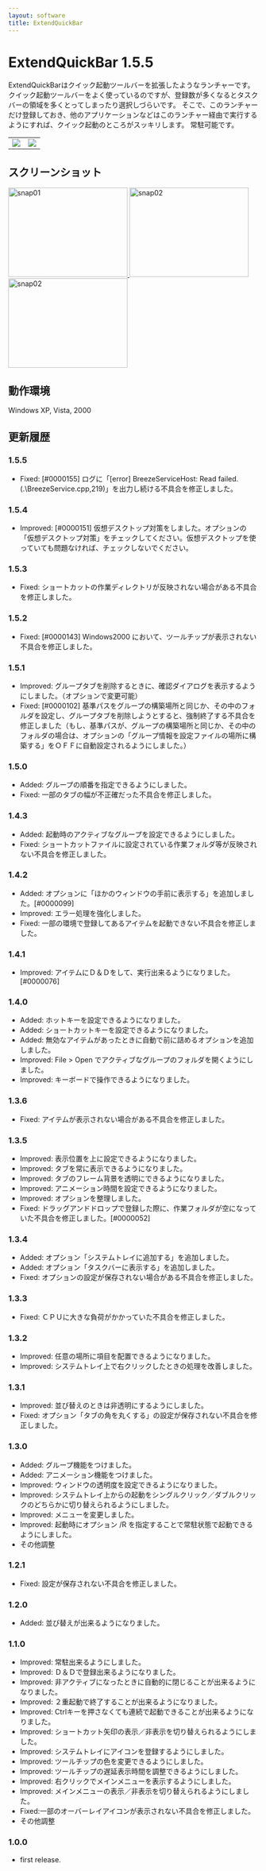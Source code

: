 ```yaml
---
layout: software
title: ExtendQuickBar
---
```


# ExtendQuickBar 1.5.5
ExtendQuickBarはクイック起動ツールバーを拡張したようなランチャーです。
クイック起動ツールバーをよく使っているのですが、登録数が多くなるとタスクバーの領域を多くとってしまったり選択しづらいです。
そこで、このランチャーだけ登録しておき、他のアプリケーションなどはこのランチャー経由で実行するようにすれば、クイック起動のところがスッキリします。
常駐可能です。

<table class="dl" cellpadding="0" cellspacing="0" border="0">
	<tr>
		<td>
			<a href="http://mebiusbox.sakura.ne.jp/bin/dl.php?dl=ExtendQuickBarSetup" target="_blank" onclick="ga('send','pageview',{'page':'/downloads/ExtendQuickBarSetup','Title':'ExtendQuickBarSetup'});">
				<img src="/assets/img/download_exe.jpg" />
			</a>
		</td>
		<td>
			<a href="http://mebiusbox.sakura.ne.jp/bin/dl.php?dl=ExtendQuickBar" target="_blank" onclick="ga('send','pageview',{'page':'/downloads/ExtendQuickBar','Title':'ExtendQuickBar'});">
				<img src="/assets/img/download_zip.jpg" />
			</a>
		</td>
	</tr>
</table>

## スクリーンショット
<div class="snap">
	<a class="fancybox" rel="group" href="/assets/img/ExtendQuickBar_snap01.jpg">
		<img src="/assets/img/ExtendQuickBar_snap01.jpg" width="240" height="180" alt="snap01" border="0" />
	</a>
	<a class="fancybox" rel="group" href="/assets/img/ExtendQuickBar_snap02.jpg">
		<img src="/assets/img/ExtendQuickBar_snap02.jpg" width="240" height="180" alt="snap02" border="0" />
	</a>
	<a class="fancybox" rel="group" href="/assets/img/ExtendQuickBar_snap03.jpg">
		<img src="/assets/img/ExtendQuickBar_snap03.jpg" width="240" height="180" alt="snap02" border="0" />
	</a>
	<br class="clear" />
</div>

## 動作環境
Windows XP, Vista, 2000

## 更新履歴

### 1.5.5
* Fixed: [#0000155] ログに「[error] BreezeServiceHost: Read failed. (.\BreezeService.cpp,219)」を出力し続ける不具合を修正しました。

### 1.5.4
* Improved: [#0000151] 仮想デスクトップ対策をしました。オプションの「仮想デスクトップ対策」をチェックしてください。仮想デスクトップを使っていても問題なければ、チェックしないでください。

### 1.5.3
* Fixed: ショートカットの作業ディレクトリが反映されない場合がある不具合を修正しました。

### 1.5.2
* Fixed: [#0000143] Windows2000 において、ツールチップが表示されない不具合を修正しました。

### 1.5.1
* Improved: グループタブを削除するときに、確認ダイアログを表示するようにしました。（オプションで変更可能）
* Fixed: [#0000102] 基準パスをグループの構築場所と同じか、その中のフォルダを設定し、グループタブを削除しようとすると、強制終了する不具合を修正しました（もし、基準パスが、グループの構築場所と同じか、その中のフォルダの場合は、オプションの「グループ情報を設定ファイルの場所に構築する」をＯＦＦに自動設定されるようにしました。）

### 1.5.0
* Added: グループの順番を指定できるようにしました。
* Fixed: 一部のタブの幅が不正確だった不具合を修正しました。

### 1.4.3
* Added: 起動時のアクティブなグループを設定できるようにしました。
* Fixed: ショートカットファイルに設定されている作業フォルダ等が反映されない不具合を修正しました。

### 1.4.2
* Added: オプションに「ほかのウィンドウの手前に表示する」を追加しました。[#0000099]
* Improved: エラー処理を強化しました。
* Fixed: 一部の環境で登録してあるアイテムを起動できない不具合を修正しました。

### 1.4.1
* Improved: アイテムにＤ＆Ｄをして、実行出来るようになりました。[#0000076]

### 1.4.0
* Added: ホットキーを設定できるようになりました。
* Added: ショートカットキーを設定できるようになりました。
* Added: 無効なアイテムがあったときに自動で前に詰めるオプションを追加しました。
* Improved: File &gt; Open でアクティブなグループのフォルダを開くようにしました。
* Improved: キーボードで操作できるようになりました。

### 1.3.6
* Fixed: アイテムが表示されない場合がある不具合を修正しました。

### 1.3.5
* Improved: 表示位置を上に設定できるようになりました。
* Improved: タブを常に表示できるようになりました。
* Improved: タブのフレーム背景を透明にできるようになりました。
* Improved: アニメーション時間を設定できるようになりました。
* Improved: オプションを整理しました。
* Fixed: ドラッグアンドドロップで登録した際に、作業フォルダが空になっていた不具合を修正しました。[#0000052]

### 1.3.4
* Added: オプション「システムトレイに追加する」を追加しました。
* Added: オプション「タスクバーに表示する」を追加しました。
* Fixed: オプションの設定が保存されない場合がある不具合を修正しました。

### 1.3.3
* Fixed: ＣＰＵに大きな負荷がかかっていた不具合を修正しました。

### 1.3.2
* Improved: 任意の場所に項目を配置できるようになりました。
* Improved: システムトレイ上で右クリックしたときの処理を改善しました。

### 1.3.1
* Improved: 並び替えのときは非透明にするようにしました。
* Fixed: オプション「タブの角を丸くする」の設定が保存されない不具合を修正しました。

### 1.3.0
* Added: グループ機能をつけました。
* Added: アニメーション機能をつけました。
* Improved: ウィンドウの透明度を設定できるようになりました。
* Improved: システムトレイ上からの起動をシングルクリック／ダブルクリックのどちらかに切り替えられるようにしました。
* Improved: メニューを変更しました。
* Improved: 起動時にオプション /R を指定することで常駐状態で起動できるようにしました。
* その他調整

### 1.2.1
* Fixed: 設定が保存されない不具合を修正しました。

### 1.2.0
* Added: 並び替えが出来るようになりました。

### 1.1.0
* Improved: 常駐出来るようにしました。
* Improved: Ｄ＆Ｄで登録出来るようになりました。
* Improved: 非アクティブになったときに自動的に閉じることが出来るようになりました。
* Improved: ２重起動で終了することが出来るようになりました。
* Improved: Ctrlキーを押さなくても連続で起動できることが出来るようになりました。
* Improved: ショートカット矢印の表示／非表示を切り替えられるようにしました。
* Improved: システムトレイにアイコンを登録するようにしました。
* Improved: ツールチップの色を変更できるようにしました。
* Improved: ツールチップの遅延表示時間を調整できるようにしました。
* Improved: 右クリックでメインメニューを表示するようにしました。
* Improved: メインメニューの表示／非表示を切り替えられるようにしました。
* Fixed:一部のオーバーレイアイコンが表示されない不具合を修正しました。
* その他調整

### 1.0.0
* first release.
